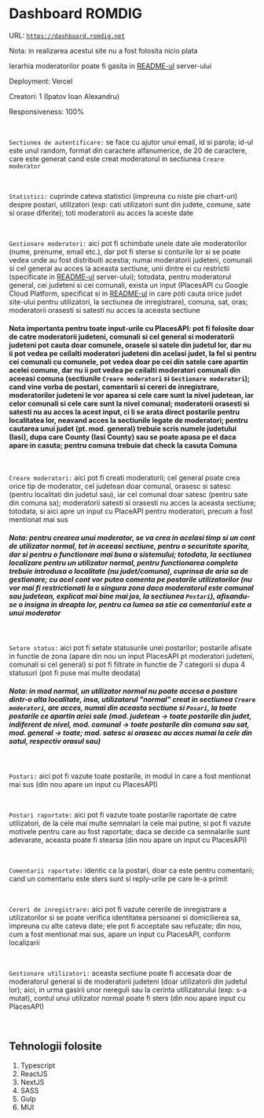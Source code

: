 # Dashboard ROMDIG

URL: [`https://dashboard.romdig.net`](https://dashboard.romdig.net)

Nota: in realizarea acestui site nu a fost folosita nicio plata

Ierarhia moderatorilor poate fi gasita in [README-ul](https://github.com/iialexandru/ROMDIG---BE/blob/master/README.md) server-ului

Deployment: Vercel

Creatori: 1 (Ipatov Ioan Alexandru)

Responsiveness: 100%

&nbsp;
&nbsp;

`Sectiunea de autentificare:` se face cu ajutor unui email, id si parola; id-ul este unul random, format din caractere alfanumerice, de 20 de caractere, care este generat cand este creat moderatorul in sectiunea `Creare moderator`

&nbsp;
&nbsp;

`Statistici:` cuprinde cateva statistici (impreuna cu niste pie chart-uri) despre postari, utilizatori (exp: cati utilizatori sunt din judete, comune, sate si orase diferite); toti moderatorii au acces la aceste date


&nbsp;
&nbsp;

`Gestionare moderatori:` aici pot fi schimbate unele date ale moderatorilor (nume, prenume, email etc.), dar pot fi sterse si conturile lor si se poate vedea unde au fost distribuiti acestia; numai moderatorii judeteni, comunali si cel general au acces la aceasta sectiune, unii dintre ei cu restrictii (specificate in [README-ul](https://github.com/iialexandru/ROMDIG---BE/tree/master#readme) server-ului); totodata, pentru moderatorul general, cei judeteni si cei comunali, exista un input (PlacesAPI cu Google Cloud Platform, specificat si in [README-ul](https://github.com/iialexandru/ROMDIG---FE#readme) in care poti cauta orice judet site-ului pentru utilizatori, la sectiunea de inregistrare), comuna, sat, oras; moderatorii orasesti si satesti nu acces la aceasta sectiune

#### Nota importanta pentru toate input-urile cu PlacesAPI: pot fi folosite doar de catre moderatorii judeteni, comunali si cel general si moderatorii judeteni pot cauta doar comunele, orasele si satele din judetul lor, dar nu ii pot vedea pe ceilalti moderatori judeteni din acelasi judet, la fel si pentru cei comunali cu comunele, pot vedea doar pe cei din satele care apartin acelei comune, dar nu ii pot vedea pe ceilalti moderatori comunali din aceeasi comuna (sectiunile `Creare moderatori` si `Gestionare moderatori`); cand vine vorba de postari, comentarii si cereri de inregistrare, moderatorilor judeteni le vor aparea si cele care sunt la nivel judetean, iar celor comunali si cele care sunt la nivel comunal; moderatorii orasesti si satesti nu au acces la acest input, ci li se arata direct postarile pentru localitatea lor, neavand acces la sectiunile legate de moderatori; pentru cautarea unui judet (pt. mod. general) trebuie scris numele judetului (Iasi), dupa care County (Iasi County) sau se poate apasa pe el daca apare in casuta; pentru comuna trebuie dat check la casuta Comuna

&nbsp;
&nbsp;

`Creare moderatori:` aici pot fi creati moderatorii; cel general poate crea orice tip de moderator, cel judetean doar comunal, orasesc si satesc (pentru localitati din judetul sau), iar cel comunal doar satesc (pentru sate din comuna sa); moderatorii satesti si orasesti nu acces la aceasta sectiune; totodata, si aici apre un input cu PlaceAPI pentru moderatori, precum a fost mentionat mai sus

##### Nota: pentru crearea unui moderator, se va crea in acelasi timp si un cont de utilizator normal, tot in aceeasi sectiune, pentru o securitate sporita, dar si pentru o functionare mai buna a sistemului; totodata, la sectiunea localizare pentru un utilizator normal, pentru functionarea completa trebuie introdusa o localitate (nu judet/comuna), cuprinsa de aria sa de gestionare; cu acel cont vor putea comenta pe postarile utilizatorilor (nu vor mai fi restrictionati la o singura zona daca moderatorul este comunal sau judetean, explicat mai bine mai jos, la sectiunea `Postari`), afisandu-se o insigna in dreapta lor, pentru ca lumea sa stie ca comentariul este a unui moderator

&nbsp;
&nbsp;

`Setare status:` aici pot fi setate statusurile unei postarilor; postarile afisate in functie de zona (apare din nou un input PlacesAPI pt moderatori judeteni, comunali si cel general) si pot fi filtrate in functie de 7 categorii si dupa 4 statusuri (pot fi puse mai multe deodata)

##### Nota: in mod normal, un utilizator normal nu poate accesa o postare dintr-o alta localitate, insa, utilizatorul "normal" creat in sectiunea `Creare moderatori`, are acces, numai din aceasta sectiune si `Posari`, la toate postarile ce apartin ariei sale (mod. judetean -> toate postarile din judet, indiferent de nivel, mod. comunal -> toate postarile din comuna sau sat, mod. general -> toate; mod. satesc si orasesc au acces numai la cele din satul, respectiv orasul sau)

&nbsp;
&nbsp;

`Postari:` aici pot fi vazute toate postarile, in modul in care a fost mentionat mai sus (din nou apare un input cu PlacesAPI)

&nbsp;
&nbsp;

`Postari raportate:` aici pot fi vazute toate postarile raportate de catre utilizatori, de la cele mai multe semnalari la cele mai putine, si pot fi vazute motivele pentru care au fost raportate; daca se decide ca semnalarile sunt adevarate, aceasta poate fi stearsa (din nou apare un input cu PlacesAPI)

&nbsp;
&nbsp;

`Comentarii raportate:` identic ca la postari, doar ca este pentru comentarii; cand un comentariu este sters sunt si reply-urile pe care le-a primit

&nbsp;
&nbsp;

`Cereri de inregistrare:` aici pot fi vazute cererile de inregistrare a utilizatorilor si se poate verifica identitatea persoanei si domicilierea sa, impreuna cu alte cateva date; ele pot fi acceptate sau refuzate; din nou, cum a fost mentionat mai sus, apare un input cu PlacesAPI, conform localizarii

&nbsp;
&nbsp;

`Gestionare utilizatori:` aceasta sectiune poate fi accesata doar de moderatorul general si de moderatorii judeteni (doar utilizatorii din judetul lor); aici, in urma gasirii unor nereguli sau la cerinta utilizatorului (exp: s-a mutat), contul unui utilizator normal poate fi sters (din nou apare input cu PlacesAPI)

&nbsp;
&nbsp;

## Tehnologii folosite
1. Typescript
2. ReactJS
3. NextJS
4. SASS
5. Gulp
6. MUI
